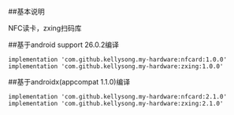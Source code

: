 
##基本说明

NFC读卡，zxing扫码库

##基于android support 26.0.2编译

    implementation 'com.github.kellysong.my-hardware:nfcard:1.0.0'
    implementation 'com.github.kellysong.my-hardware:zxing:1.0.0'


##基于androidx(appcompat 1.1.0)编译

    implementation 'com.github.kellysong.my-hardware:nfcard:2.1.0'
    implementation 'com.github.kellysong.my-hardware:zxing:2.1.0'



